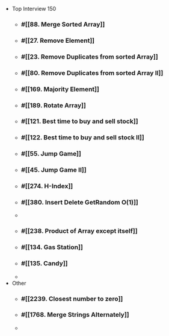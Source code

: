 - Top Interview 150
	- ### #[[88. Merge Sorted Array]]
	- ### #[[27. Remove Element]]
	- ### #[[23. Remove Duplicates from sorted Array]]
	- ### #[[80. Remove Duplicates from sorted Array II]]
	- ### #[[169. Majority Element]]
	- ### #[[189. Rotate Array]]
	- ### #[[121. Best time to buy and sell stock]]
	- ### #[[122. Best time to buy and sell stock II]]
	- ### #[[55. Jump Game]]
	- ### #[[45. Jump Game II]]
	- ### #[[274. H-Index]]
	- ### #[[380. Insert Delete GetRandom O(1)]]
	-
	- ### #[[238. Product of Array except itself]]
	- ### #[[134. Gas Station]]
	- ### #[[135. Candy]]
	-
- Other
	- ### #[[2239. Closest number to zero]]
	- ### #[[1768. Merge Strings Alternately]]
	-